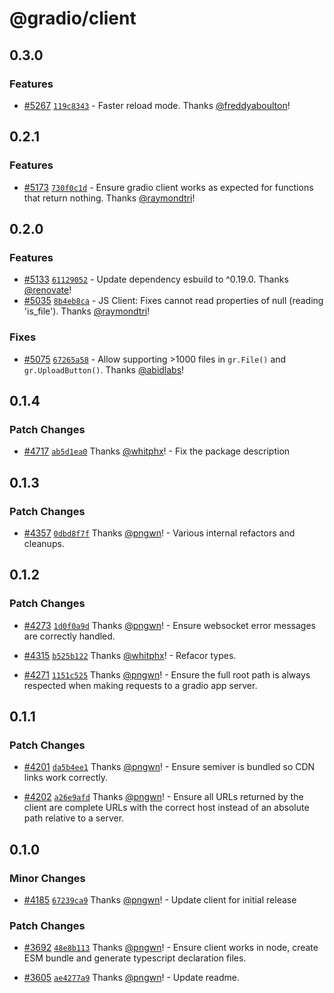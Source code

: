 # @gradio/client

## 0.3.0

### Features

- [#5267](https://github.com/gradio-app/gradio/pull/5267) [`119c8343`](https://github.com/gradio-app/gradio/commit/119c834331bfae60d4742c8f20e9cdecdd67e8c2) - Faster reload mode.  Thanks [@freddyaboulton](https://github.com/freddyaboulton)!

## 0.2.1

### Features

- [#5173](https://github.com/gradio-app/gradio/pull/5173) [`730f0c1d`](https://github.com/gradio-app/gradio/commit/730f0c1d54792eb11359e40c9f2326e8a6e39203) - Ensure gradio client works as expected for functions that return nothing.  Thanks [@raymondtri](https://github.com/raymondtri)!

## 0.2.0

### Features

- [#5133](https://github.com/gradio-app/gradio/pull/5133) [`61129052`](https://github.com/gradio-app/gradio/commit/61129052ed1391a75c825c891d57fa0ad6c09fc8) - Update dependency esbuild to ^0.19.0. Thanks [@renovate](https://github.com/apps/renovate)!
- [#5035](https://github.com/gradio-app/gradio/pull/5035) [`8b4eb8ca`](https://github.com/gradio-app/gradio/commit/8b4eb8cac9ea07bde31b44e2006ca2b7b5f4de36) - JS Client: Fixes cannot read properties of null (reading 'is_file'). Thanks [@raymondtri](https://github.com/raymondtri)!

### Fixes

- [#5075](https://github.com/gradio-app/gradio/pull/5075) [`67265a58`](https://github.com/gradio-app/gradio/commit/67265a58027ef1f9e4c0eb849a532f72eaebde48) - Allow supporting >1000 files in `gr.File()` and `gr.UploadButton()`. Thanks [@abidlabs](https://github.com/abidlabs)!

## 0.1.4

### Patch Changes

- [#4717](https://github.com/gradio-app/gradio/pull/4717) [`ab5d1ea0`](https://github.com/gradio-app/gradio/commit/ab5d1ea0de87ed888779b66fd2a705583bd29e02) Thanks [@whitphx](https://github.com/whitphx)! - Fix the package description

## 0.1.3

### Patch Changes

- [#4357](https://github.com/gradio-app/gradio/pull/4357) [`0dbd8f7f`](https://github.com/gradio-app/gradio/commit/0dbd8f7fee4b4877f783fa7bc493f98bbfc3d01d) Thanks [@pngwn](https://github.com/pngwn)! - Various internal refactors and cleanups.

## 0.1.2

### Patch Changes

- [#4273](https://github.com/gradio-app/gradio/pull/4273) [`1d0f0a9d`](https://github.com/gradio-app/gradio/commit/1d0f0a9db096552e67eb2197c932342587e9e61e) Thanks [@pngwn](https://github.com/pngwn)! - Ensure websocket error messages are correctly handled.

- [#4315](https://github.com/gradio-app/gradio/pull/4315) [`b525b122`](https://github.com/gradio-app/gradio/commit/b525b122dd8569bbaf7e06db5b90d622d2e9073d) Thanks [@whitphx](https://github.com/whitphx)! - Refacor types.

- [#4271](https://github.com/gradio-app/gradio/pull/4271) [`1151c525`](https://github.com/gradio-app/gradio/commit/1151c5253554cb87ebd4a44a8a470ac215ff782b) Thanks [@pngwn](https://github.com/pngwn)! - Ensure the full root path is always respected when making requests to a gradio app server.

## 0.1.1

### Patch Changes

- [#4201](https://github.com/gradio-app/gradio/pull/4201) [`da5b4ee1`](https://github.com/gradio-app/gradio/commit/da5b4ee11721175858ded96e5710225369097f74) Thanks [@pngwn](https://github.com/pngwn)! - Ensure semiver is bundled so CDN links work correctly.

- [#4202](https://github.com/gradio-app/gradio/pull/4202) [`a26e9afd`](https://github.com/gradio-app/gradio/commit/a26e9afde319382993e6ddc77cc4e56337a31248) Thanks [@pngwn](https://github.com/pngwn)! - Ensure all URLs returned by the client are complete URLs with the correct host instead of an absolute path relative to a server.

## 0.1.0

### Minor Changes

- [#4185](https://github.com/gradio-app/gradio/pull/4185) [`67239ca9`](https://github.com/gradio-app/gradio/commit/67239ca9b2fe3796853fbf7bf865c9e4b383200d) Thanks [@pngwn](https://github.com/pngwn)! - Update client for initial release

### Patch Changes

- [#3692](https://github.com/gradio-app/gradio/pull/3692) [`48e8b113`](https://github.com/gradio-app/gradio/commit/48e8b113f4b55e461d9da4f153bf72aeb4adf0f1) Thanks [@pngwn](https://github.com/pngwn)! - Ensure client works in node, create ESM bundle and generate typescript declaration files.

- [#3605](https://github.com/gradio-app/gradio/pull/3605) [`ae4277a9`](https://github.com/gradio-app/gradio/commit/ae4277a9a83d49bdadfe523b0739ba988128e73b) Thanks [@pngwn](https://github.com/pngwn)! - Update readme.